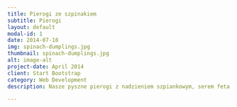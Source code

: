 ```yaml
---
title: Pierogi ze szpinakiem
subtitle: Pierogi
layout: default
modal-id: 1
date: 2014-07-18
img: spinach-dumplings.jpg
thumbnail: spinach-dumplings.jpg
alt: image-alt
project-date: April 2014
client: Start Bootstrap
category: Web Development
description: Nasze pyszne pierogi z nadzieniem szpiankowym, serem feta oraz czosnkiem.

---
```

